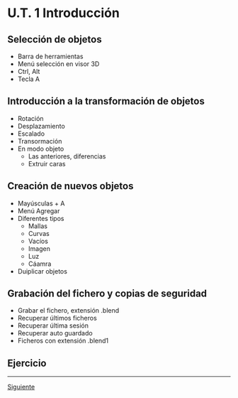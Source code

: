 # U.T. 1 Introducción
## Selección de objetos
- Barra de herramientas
- Menú selección en visor 3D
- Ctrl, Alt
- Tecla A

## Introducción a la transformación de objetos
- Rotación
- Desplazamiento
- Escalado
- Transormación
- En modo objeto
  - Las anteriores, diferencias
  - Extruir caras
## Creación de nuevos objetos
- Mayúsculas + A
- Menú Agregar
- Diferentes tipos
  - Mallas
  - Curvas
  - Vacíos
  - Imagen
  - Luz
  - Cáamra
- Duiplicar objetos
## Grabación del fichero y copias de seguridad
- Grabar el fichero, extensión .blend
- Recuperar últimos ficheros
- Recuperar última sesión
- Recuperar auto guardado
- Ficheros con extensión .blend1
## Ejercicio

---
[Siguiente](ut_1_06.md)